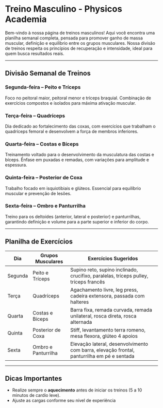 # Treino Masculino - Physicos Academia

Bem-vindo à nossa página de treinos masculinos! Aqui você encontra uma planilha semanal completa, pensada para promover ganho de massa muscular, definição e equilíbrio entre os grupos musculares. Nossa divisão de treinos respeita os princípios de recuperação e intensidade, ideal para quem busca resultados reais.

---

## Divisão Semanal de Treinos

### Segunda-feira – Peito e Tríceps
Foco no peitoral maior, peitoral menor e tríceps braquial. Combinação de exercícios compostos e isolados para máxima ativação muscular.

### Terça-feira – Quadríceps
Dia dedicado ao fortalecimento das coxas, com exercícios que trabalham o quadríceps femoral e desenvolvem a força de membros inferiores.

### Quarta-feira – Costas e Bíceps
Treinamento voltado para o desenvolvimento da musculatura das costas e bíceps. Ênfase em puxadas e remadas, com variações para amplitude e espessura.

### Quinta-feira – Posterior de Coxa
Trabalho focado em isquiotibiais e glúteos. Essencial para equilíbrio muscular e prevenção de lesões.

### Sexta-feira – Ombro e Panturrilha
Treino para os deltoides (anterior, lateral e posterior) e panturrilhas, garantindo definição e volume para a parte superior e inferior do corpo.

---

## Planilha de Exercícios

| **Dia**     | **Grupos Musculares**   | **Exercícios Sugeridos**                                                                 |
|-------------|-------------------------|------------------------------------------------------------------------------------------|
| Segunda     | Peito e Tríceps         | Supino reto, supino inclinado, crucifixo, paralelas, tríceps pulley, tríceps francês     |
| Terça       | Quadríceps              | Agachamento livre, leg press, cadeira extensora, passada com halteres                   |
| Quarta      | Costas e Bíceps         | Barra fixa, remada curvada, remada unilateral, rosca direta, rosca alternada             |
| Quinta      | Posterior de Coxa       | Stiff, levantamento terra romeno, mesa flexora, glúteo 4 apoios                          |
| Sexta       | Ombro e Panturrilha     | Elevação lateral, desenvolvimento com barra, elevação frontal, panturrilha em pé e sentada |

---

## Dicas Importantes

- Realize sempre o **aquecimento** antes de iniciar os treinos (5 a 10 minutos de cardio leve).
- Ajuste as cargas conforme seu nível de experiência